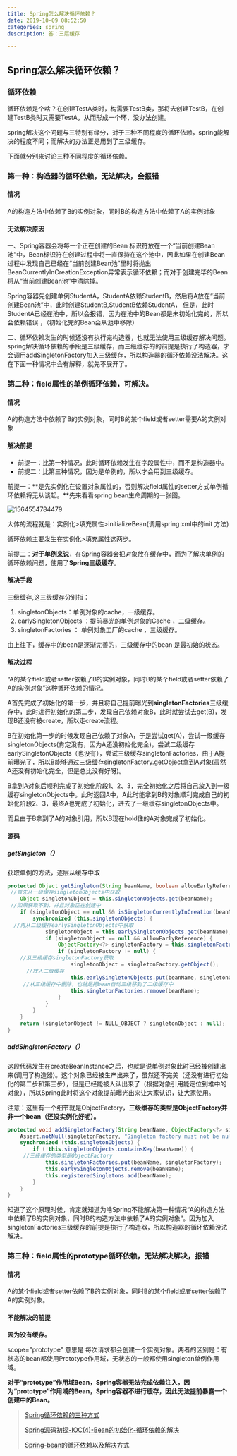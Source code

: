 ```yaml
---
title: Spring怎么解决循环依赖？
date: 2019-10-09 08:52:50
categories: spring
description: 答：三层缓存

---
```


## Spring怎么解决循环依赖？



### 循环依赖

循环依赖是个啥？在创建TestA类时，构需要TestB类，那将去创建TestB，在创建TestB类时又需要TestA，从而形成一个环，没办法创建。

spring解决这个问题与三特别有缘分，对于三种不同程度的循环依赖，spring能解决的程度不同；而解决的办法正是用到了三级缓存。

下面就分别来讨论三种不同程度的循环依赖。

### 第一种：构造器的循环依赖，无法解决，会报错

#### 情况

A的构造方法中依赖了B的实例对象，同时B的构造方法中依赖了A的实例对象

#### 无法解决原因

一、Spring容器会将每一个正在创建的Bean 标识符放在一个“当前创建Bean池”中，Bean标识符在创建过程中将一直保持在这个池中，因此如果在创建Bean过程中发现自己已经在“当前创建Bean池”里时将抛出BeanCurrentlyInCreationException异常表示循环依赖；而对于创建完毕的Bean将从“当前创建Bean池”中清除掉。

Spring容器先创建单例StudentA，StudentA依赖StudentB，然后将A放在“当前创建Bean池”中，此时创建StudentB,StudentB依赖StudentA， 但是，此时StudentA已经在池中，所以会报错，因为在池中的Bean都是未初始化完的，所以会依赖错误 ，（初始化完的Bean会从池中移除）

二、循环依赖发生的时候还没有执行完构造器，也就无法使用三级缓存解决问题。spring解决循环依赖的手段是三级缓存，而三级缓存的的前提是执行了构造器，才会调用addSingletonFactory加入三级缓存，所以构造器的循环依赖没法解决。这在下面一种情况中会有解释，就先不展开了。

### 第二种：field属性的单例循环依赖，可解决。

#### 情况

A的构造方法中依赖了B的实例对象，同时B的某个field或者setter需要A的实例对象

#### 解决前提

- 前提一：比第一种情况，此时循环依赖发生在字段属性中，而不是构造器中。
- 前提二：比第三种情况，因为是单例的，所以才会用到三级缓存。

前提一：**是先实例化在设置对象属性的，否则解决field属性的setter方式单例循环依赖将无从谈起。**先来看看spring bean生命周期的一张图。

![1564554784479](https://wangxuanni.oss-cn-hongkong.aliyuncs.com/bean%E7%94%9F%E5%91%BD%E5%91%A8%E6%9C%9F.png)

大体的流程就是：实例化>填充属性>initializeBean(调用spring xml中的init 方法)

循环依赖主要发生在实例化>填充属性这两步。

前提二：**对于单例来说**，在Spring容器会把对象放在缓存中，而为了解决单例的循环依赖问题，使用了**Spring三级缓存**。

#### 解决手段

三级缓存,这三级缓存分别指： 

1. singletonObjects：单例对象的cache，一级缓存。
2. earlySingletonObjects ：提前暴光的单例对象的Cache ，二级缓存。
3. singletonFactories ： 单例对象工厂的cache ，三级缓存。

由上往下，缓存中的bean是逐渐完善的，三级缓存中的bean 是最初始的状态。

#### 解决过程

“A的某个field或者setter依赖了B的实例对象，同时B的某个field或者setter依赖了A的实例对象”这种循环依赖的情况。

A首先完成了初始化的第一步，并且将自己提前曝光到**singletonFactories**三级缓存中，此时进行初始化的第二步，发现自己依赖对象B，此时就尝试去get(B)，发现B还没有被create，所以走create流程。

B在初始化第一步的时候发现自己依赖了对象A，于是尝试get(A)，尝试一级缓存singletonObjects(肯定没有，因为A还没初始化完全)，尝试二级缓存earlySingletonObjects（也没有），尝试三级缓存singletonFactories，由于A提前曝光了，所以B能够通过三级缓存singletonFactory.getObject拿到A对象(虽然A还没有初始化完全，但是总比没有好呀)。

B拿到A对象后顺利完成了初始化阶段1、2、3，完全初始化之后将自己放入到一级缓存singletonObjects中。此时返回A中，A此时能拿到B的对象顺利完成自己的初始化阶段2、3，最终A也完成了初始化，进去了一级缓存singletonObjects中。

而且由于B拿到了A的对象引用，所以B现在hold住的A对象完成了初始化。



#### 源码

##### getSingleton（）

获取单例的方法，逐层从缓存中取

```java
protected Object getSingleton(String beanName, boolean allowEarlyReference) {
 //首先从一级缓存singletonObjects中获取
    Object singletonObject = this.singletonObjects.get(beanName);
 //如果获取不到，并且对象正在创建中
    if (singletonObject == null && isSingletonCurrentlyInCreation(beanName)) {
        synchronized (this.singletonObjects) {
  //再从二级缓存earlySingletonObjects中获取
            singletonObject = this.earlySingletonObjects.get(beanName);
            if (singletonObject == null && allowEarlyReference) {
                ObjectFactory<?> singletonFactory = this.singletonFactories.get(beanName);
                if (singletonFactory != null) {
    //从三级缓存singletonFactory获取
                    singletonObject = singletonFactory.getObject();
      //放入二级缓存
                    this.earlySingletonObjects.put(beanName, singletonObject);
     //从三级缓存中删除，也就是把bean自动三级移到了二级缓存中
                    this.singletonFactories.remove(beanName);
                }
            }
        }
    }
    return (singletonObject != NULL_OBJECT ? singletonObject : null);
}

```



##### addSingletonFactory（）

这段代码发生在createBeanInstance之后，也就是说单例对象此时已经被创建出来(调用了构造器)。这个对象已经被生产出来了，虽然还不完美（还没有进行初始化的第二步和第三步），但是已经能被人认出来了（根据对象引用能定位到堆中的对象），所以Spring此时将这个对象提前曝光出来让大家认识，让大家使用。

注意：这里有一个细节就是ObjectFactory，**三级缓存的类型是ObjectFactory并非一个bean（还没实例化好呢）。**

```java
protected void addSingletonFactory(String beanName, ObjectFactory<?> singletonFactory) {
    Assert.notNull(singletonFactory, "Singleton factory must not be null");
    synchronized (this.singletonObjects) {
        if (!this.singletonObjects.containsKey(beanName)) {
     //三级缓存的类型是ObjectFactory
            this.singletonFactories.put(beanName, singletonFactory);
            this.earlySingletonObjects.remove(beanName);
            this.registeredSingletons.add(beanName);
        }
    }
}
```

知道了这个原理时候，肯定就知道为啥Spring不能解决第一种情况“A的构造方法中依赖了B的实例对象，同时B的构造方法中依赖了A的实例对象”。因为加入singletonFactories三级缓存的前提是执行了构造器，所以构造器的循环依赖没法解决。

### 第三种：field属性的prototype循环依赖，无法解决解决，报错

#### 情况

A的某个field或者setter依赖了B的实例对象，同时B的某个field或者setter依赖了A的实例对象。

#### 不能解决的前提

**因为没有缓存。**

scope="prototype" 意思是 每次请求都会创建一个实例对象。两者的区别是：有状态的bean都使用Prototype作用域，无状态的一般都使用singleton单例作用域。

**对于“prototype”作用域Bean，Spring容器无法完成依赖注入，因为“prototype”作用域的Bean，Spring容器不进行缓存，因此无法提前暴露一个创建中的Bean。**



> [Spring循环依赖的三种方式](https://blog.csdn.net/u010644448/article/details/59108799)
>
> [Spring源码初探-IOC(4)-Bean的初始化-循环依赖的解决](https://www.jianshu.com/p/6c359768b1dc)
>
> [Spring-bean的循环依赖以及解决方式](https://blog.csdn.net/u010853261/article/details/77940767)


